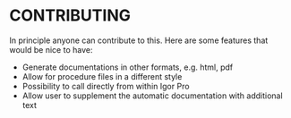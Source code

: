 # CONTRIBUTING

In principle anyone can contribute to this.
Here are some features that would be nice to have:

*  Generate documentations in other formats, e.g. html, pdf
*  Allow for procedure files in a different style
*  Possibility to call directly from within Igor Pro
*  Allow user to supplement the automatic documentation with additional text